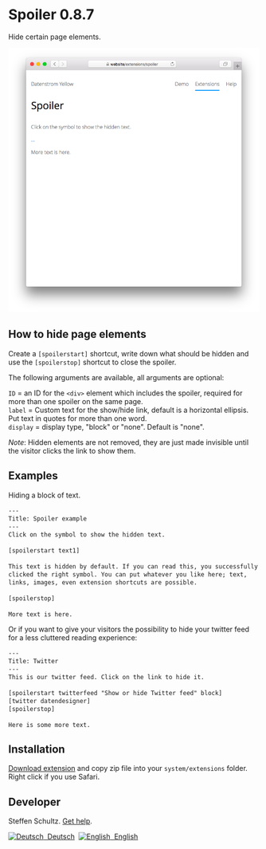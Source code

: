 Spoiler 0.8.7
=============
Hide certain page elements.

<p align="center"><img src="spoiler-screenshot.png?raw=true" alt="Screenshot"></p>

## How to hide page elements

Create a `[spoilerstart]` shortcut, write down what should be hidden and use the `[spoilerstop]` shortcut to close the spoiler.
 
The following arguments are available, all arguments are optional:

`ID` = an ID for the `<div>` element which includes the spoiler, required for more than one spoiler on the same page.  
`label` = Custom text for the show/hide link, default is a horizontal ellipsis. Put text in quotes for more than one word.  
`display` = display type, "block" or "none". Default is "none". 

*Note*: Hidden elements are not removed, they are just made invisible until the visitor clicks the link to show them. 

## Examples

Hiding a block of text. 

```
---
Title: Spoiler example
---
Click on the symbol to show the hidden text. 

[spoilerstart text1]  

This text is hidden by default. If you can read this, you successfully clicked the right symbol. You can put whatever you like here; text, links, images, even extension shortcuts are possible. 

[spoilerstop]

More text is here. 
```

Or if you want to give your visitors the possibility to hide your twitter feed for a less cluttered reading experience: 

```
---
Title: Twitter
---
This is our twitter feed. Click on the link to hide it. 

[spoilerstart twitterfeed "Show or hide Twitter feed" block]  
[twitter datendesigner]  
[spoilerstop]

Here is some more text. 
```

## Installation

[Download extension](https://github.com/datenstrom/yellow-extensions/raw/master/zip/spoiler.zip) and copy zip file into your `system/extensions` folder. Right click if you use Safari.

## Developer

Steffen Schultz. [Get help](https://github.com/schulle4u/yellow-extensions-schulle4u/issues).

<p>
<a href="README-de.md"><img src="https://raw.githubusercontent.com/datenstrom/yellow-extensions/master/source/help/language-de.png" width="15" height="15" alt="Deutsch">&nbsp; Deutsch</a>&nbsp;
<a href="README.md"><img src="https://raw.githubusercontent.com/datenstrom/yellow-extensions/master/source/help/language-en.png" width="15" height="15" alt="English">&nbsp; English</a>&nbsp;
</p>
